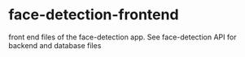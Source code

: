 # face-detection-frontend
front end files of the face-detection app. See face-detection API for backend and database files
